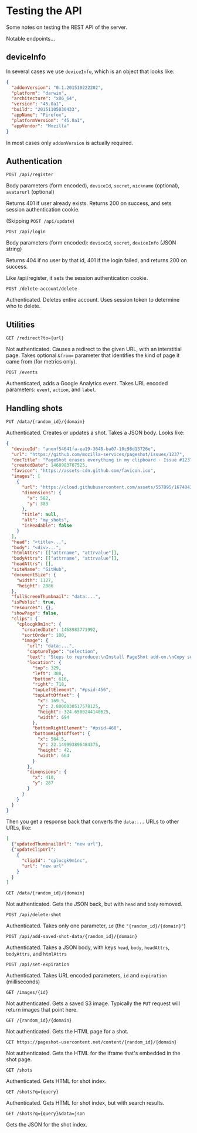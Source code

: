 # Testing the API

Some notes on testing the REST API of the server.

Notable endpoints...

## deviceInfo

In several cases we use `deviceInfo`, which is an object that looks like:

```json
{
  "addonVersion": "0.1.201510222202",
  "platform": "darwin",
  "architecture": "x86_64",
  "version": "45.0a1",
  "build": "20151105030433",
  "appName": "Firefox",
  "platformVersion": "45.0a1",
  "appVendor": "Mozilla"
}
```

In most cases only `addonVersion` is actually required.

## Authentication

`POST /api/register`

Body parameters (form encoded), `deviceId`, `secret`, `nickname` (optional), `avatarurl` (optional)

Returns 401 if user already exists.  Returns 200 on success, and sets session authentication cookie.

(Skipping `POST /api/update`)

`POST /api/login`

Body parameters (form encoded): `deviceId`, `secret`, `deviceInfo` (JSON string)

Returns 404 if no user by that id, 401 if the login failed, and returns 200 on success.

Like /api/register, it sets the session authentication cookie.

`POST /delete-account/delete`

Authenticated.  Deletes entire account.  Uses session token to determine who to delete.

## Utilities

`GET /redirect?to={url}`

Not authenticated.  Causes a redirect to the given URL, with an interstitial page.  Takes optional `&from=` parameter that identifies the kind of page it came from (for metrics only).

`POST /events`

Authenticated, adds a Google Analytics event.  Takes URL encoded parameters: `event`, `action`, and `label`.

## Handling shots

`PUT /data/{random_id}/{domain}`

Authenticated.  Creates or updates a shot.  Takes a JSON body.  Looks like:

```json
{
  "deviceId": "anonf54641fa-ea19-3648-ba07-10c98d13726e",
  "url": "https://github.com/mozilla-services/pageshot/issues/1237",
  "docTitle": "PageShot erases everything in my clipboard · Issue #1237 · mozilla-services/pageshot",
  "createdDate": 1468983767525,
  "favicon": "https://assets-cdn.github.com/favicon.ico",
  "images": [
    {
      "url": "https://cloud.githubusercontent.com/assets/557895/16748439/efdbf0a0-4778-11e6-9a33-d1043238addf.png",
      "dimensions": {
        "x": 582,
        "y": 383
      },
      "title": null,
      "alt": "my_shots",
      "isReadable": false
    }
  ],
  "head": "<title>...",
  "body": "<div>...",
  "htmlAttrs": [["attrname", "attrvalue"]],
  "bodyAttrs": [["attrname", "attrvalue"]],
  "headAttrs": [],
  "siteName": "GitHub",
  "documentSize": {
    "width": 1127,
    "height": 2086
  },
  "fullScreenThumbnail": "data:...",
  "isPublic": true,
  "resources": {},
  "showPage": false,
  "clips": {
    "cplocgk9m1nc": {
      "createdDate": 1468983771992,
      "sortOrder": 100,
      "image": {
        "url": "data:...",
        "captureType": "selection",
        "text": "Steps to reproduce:\nInstall PageShot add-on.\nCopy some text into your clipboard.\n\"Shot\" a page and then try and paste your step 2 clipboard contents somewhere.\nActual results:\nYour clipboard contents from step 2 are erased by step 3.\nExpected results:",
        "location": {
          "top": 329,
          "left": 308,
          "bottom": 616,
          "right": 718,
          "topLeftElement": "#psid-456",
          "topLeftOffset": {
            "x": 169.5,
            "y": 2.8000030517578125,
            "height": 324.6500244140625,
            "width": 694
          },
          "bottomRightElement": "#psid-468",
          "bottomRightOffset": {
            "x": 564.5,
            "y": 22.149993896484375,
            "height": 42,
            "width": 664
          }
        },
        "dimensions": {
          "x": 410,
          "y": 287
        }
      }
    }
  }
}
```

Then you get a response back that converts the `data:...` URLs to other URLs, like:

```json
[
  {"updatedThumbnailUrl": "new url"},
  {"updateClipUrl":
    {
      "clipId": "cplocgk9m1nc",
      "url": "new url"
    }
  }
]
```

`GET /data/{random_id}/{domain}`

Not authenticated.  Gets the JSON back, but with `head` and `body` removed.

`POST /api/delete-shot`

Authenticated.  Takes only one parameter, `id` (the `"{random_id}/{domain}"`)

`POST /api/add-saved-shot-data/{random_id}/{domain}`

Authenticated.  Takes a JSON body, with keys `head`, `body`, `headAttrs`, `bodyAttrs`, and `htmlAttrs`

`POST /api/set-expiration`

Authenticated.  Takes URL encoded parameters, `id` and `expiration` (milliseconds)

`GET /images/{id}`

Not authenticated.  Gets a saved S3 image.  Typically the `PUT` request will return images that point here.

`GET /{random_id}/{domain}`

Not authenticated.  Gets the HTML page for a shot.

`GET https://pageshot-usercontent.net/content/{random_id}/{domain}`

Not authenticated.  Gets the HTML for the iframe that's embedded in the shot page.

`GET /shots`

Authenticated.  Gets HTML for shot index.

`GET /shots?q={query}`

Authenticated.  Gets HTML for shot index, but with search results.

`GET /shots?q={query}&data=json`

Gets the JSON for the shot index.
